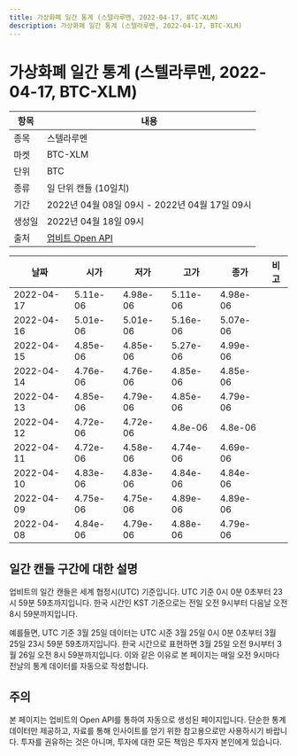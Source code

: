 ```yaml
---
title: 가상화폐 일간 통계 (스텔라루멘, 2022-04-17, BTC-XLM)
description: 가상화폐 일간 통계 (스텔라루멘, 2022-04-17, BTC-XLM)
---
```



가상화폐 일간 통계 (스텔라루멘, 2022-04-17, BTC-XLM)
===

|항목|내용|
|--|--|
|종목|스텔라루멘|
|마켓|BTC-XLM|
|단위|BTC|
|종류|일 단위 캔들 (10일치)|
|기간|2022년 04월 08일 09시 - 2022년 04월 17일 09시|
|생성일|2022년 04월 18일 09시|
|출처|[업비트 Open API](https://docs.upbit.com)|


|날짜|시가|저가|고가|종가|비고|
|--|--|--|--|--|--|
|2022-04-17|5.11e-06|4.98e-06|5.11e-06|4.98e-06|    |
|2022-04-16|5.01e-06|5.01e-06|5.16e-06|5.07e-06|    |
|2022-04-15|4.85e-06|4.85e-06|5.27e-06|4.99e-06|    |
|2022-04-14|4.76e-06|4.76e-06|4.85e-06|4.85e-06|    |
|2022-04-13|4.85e-06|4.79e-06|4.85e-06|4.79e-06|    |
|2022-04-12|4.72e-06|4.72e-06|4.8e-06|4.8e-06|    |
|2022-04-11|4.72e-06|4.58e-06|4.74e-06|4.69e-06|    |
|2022-04-10|4.83e-06|4.83e-06|4.84e-06|4.84e-06|    |
|2022-04-09|4.75e-06|4.75e-06|4.89e-06|4.89e-06|    |
|2022-04-08|4.84e-06|4.79e-06|4.88e-06|4.79e-06|    |


일간 캔들 구간에 대한 설명
---


업비트의 일간 캔들은 세계 협정시(UTC) 기준입니다. 
UTC 기준 0시 0분 0초부터 23시 59분 59초까지입니다. 
한국 시간인 KST 기준으로는 전일 오전 9시부터 다음날 오전 8시 59분까지입니다. 


예를들면, UTC 기준 3월 25일 데이터는 UTC 시준 3월 25일 0시 0분 0초부터 3월 25일 23시 59분 59초까지입니다. 
한국 시간으로 표현하면 3월 25일 오전 9시부터 3월 26일 오전 8시 59분까지입니다. 
이와 같은 이유로 본 페이지는 매일 오전 9시마다 전날의 통계 데이터를 자동으로 작성합니다. 


주의
---


본 페이지는 업비트의 Open API를 통하여 자동으로 생성된 페이지입니다. 
단순한 통계 데이터만 제공하고, 자료를 통해 인사이트를 얻기 위한 참고용으로만 사용하시기 바랍니다. 
투자를 권유하는 것은 아니며, 투자에 대한 모든 책임은 투자자 본인에게 있습니다. 
